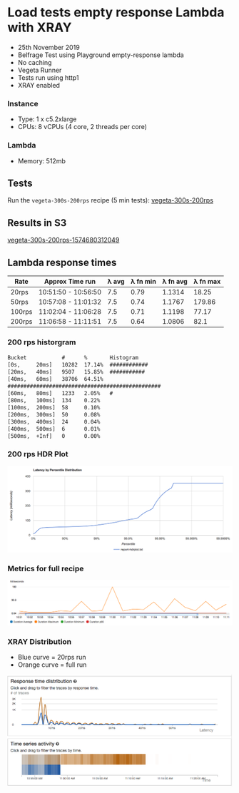 # Load tests empty response Lambda with XRAY

- 25th November 2019
- Belfrage Test using Playground empty-response lambda
- No caching
- Vegeta Runner
- Tests run using http1
- XRAY enabled

### Instance

- Type: 1 x c5.2xlarge
- CPUs: 8 vCPUs (4 core, 2 threads per core)

### Lambda

- Memory: 512mb

## Tests

Run the `vegeta-300s-200rps` recipe (5 min tests):
[vegeta-300s-200rps](https://github.com/bbc/belfrage-wrk2-loadtest/blob/master/trigger/recipes/vegeta-300s-200rps.json)

## Results in S3

[vegeta-300s-200rps-1574680312049](https://s3.console.aws.amazon.com/s3/buckets/belfrage-loadtest-results/vegeta-300s-200rps-1574680312049/?region=eu-west-1&tab=overview)

## Lambda response times

| Rate         | Approx Time run     | λ avg | λ fn min | λ fn avg | λ fn max  |
|--------------|---------------------|-------|----------|----------|-----------|
| 20rps        | 10:51:50 - 10:56:50 | 7.5   | 0.79     | 1.1314   | 18.25     |
| 50rps        | 10:57:08 - 11:01:32 | 7.5   | 0.74     | 1.1767   | 179.86    |
| 100rps       | 11:02:04 - 11:06:28 | 7.5   | 0.71     | 1.1198   | 77.17     |
| 200rps       | 11:06:58 - 11:11:51 | 7.5   | 0.64     | 1.0806   | 82.1      |

### 200 rps historgram

```
Bucket           #      %       Histogram
[0s,     20ms]   10282  17.14%  ############
[20ms,   40ms]   9507   15.85%  ###########
[40ms,   60ms]   38706  64.51%  ################################################
[60ms,   80ms]   1233   2.05%   #
[80ms,   100ms]  134    0.22%
[100ms,  200ms]  58     0.10%
[200ms,  300ms]  50     0.08%
[300ms,  400ms]  24     0.04%
[400ms,  500ms]  6      0.01%
[500ms,  +Inf]   0      0.00%
```

### 200 rps HDR Plot

![200rps HDR Plot](img/2019-11-25/200rps-hdr.png)

### Metrics for full recipe

![lambda-duration-metrics](img/2019-11-25/lambda-duration-metrics.png)

### XRAY Distribution

* Blue curve = 20rps run
* Orange curve = full run

![xray-response-time-distribution](img/2019-11-25/xray-response-time-distribution.png)
